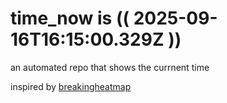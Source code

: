 # time_now is (( 2025-09-16T16:15:00.329Z ))

an automated repo that shows the currnent time

inspired by [breakingheatmap](https://github.com/breakingheatmap/breakingheatmap)